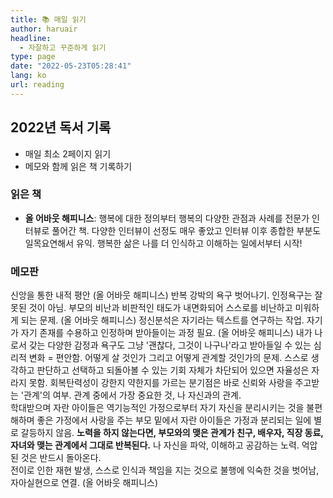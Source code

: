 ```yaml
---
title: 📚 매일 읽기
author: haruair
headline:
  - 자잘하고 꾸준하게 읽기
type: page
date: "2022-05-23T05:28:41"
lang: ko
url: reading
---
```


## 2022년 독서 기록

- 매일 최소 2페이지 읽기
- 메모와 함께 읽은 책 기록하기


### 읽은 책

- **올 어바웃 해피니스**: 행복에 대한 정의부터 행복의 다양한 관점과 사례를 전문가 인터뷰로 풀어간 책. 다양한 인터뷰이 선정도 매우 좋았고 인터뷰 이후 종합한 부분도 일목요연해서 유익. 행복한 삶은 나를 더 인식하고 이해하는 일에서부터 시작!

### 메모판

<tile-calendar 
  start-date="2022-05-23"
  end-date="2022-12-31">
  <log date="2022-05-23">신앙을 통한 내적 평안 (올 어바웃 해피니스)</log>
  <log date="2022-05-24">반복 강박의 욕구 벗어나기. 인정욕구는 잘못된 것이 아님.
  부모의 비난과 비판적인 태도가 내면화되어 스스로를 비난하고 미워하게 되는 문제. (올 어바웃 해피니스)</log>
  <log date="2022-05-25">정신분석은 자기라는 텍스트를 연구하는 작업.
  자기가 자기 존재를 수용하고 인정하며 받아들이는 과정 필요. (올 어바웃 해피니스)</log>
  <log date="2022-05-30">
  내가 나로서 갖는 다양한 감정과 욕구도 그냥 '괜찮다, 그것이 나구나'라고 받아들일 수 있는 심리적 변화 = 편안함.
  어떻게 살 것인가 그리고 어떻게 관계할 것인가의 문제.
  스스로 생각하고 판단하고 선택하고 되돌아볼 수 있는 기회 자체가 차단되어 있으면 자율성은 자라지 못함.
  회복탄력성이 강한지 약한지를 가르는 분기점은 바로 신뢰와 사랑을 주고받는 '관계'의 여부.
  관계 중에서 가장 중요한 것, 나 자신과의 관계.
  <br />
  학대받으며 자란 아이들은 역기능적인 가정으로부터 자기 자신을 분리시키는 것을 불편해하며 좋은 가정에서 사랑을 주는 부모 밑에서 자란 아이들은 가정과 분리되는 일에 별로 갈등하지 않음. 
  **노력을 하지 않는다면, 부모와의 맺은 관계가 친구, 배우자, 직장 동료, 자녀와 맺는 관계에서 그대로 반복된다.** 나 자신을 파악, 이해하고 공감하는 노력. 억압된 것은 반드시 돌아온다.<br />
  전이로 인한 재현 발생, 스스로 인식과 책임을 지는 것으로 불행에 익숙한 것을 벗어남, 자아실현으로 연결. (올 어바웃 해피니스)</log>
</tile-calendar>
